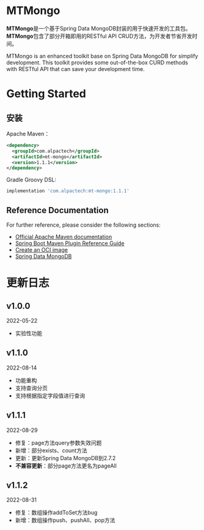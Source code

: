 # MTMongo

**MTMongo**是一个基于Spring Data MongoDB封装的用于快速开发的工具包。
**MTMongo**包含了部分开箱即用的RESTful API CRUD方法，为开发者节省开发时间。

MTMongo is an enhanced toolkit base on Spring Data MongoDB for simplify development.
This toolkit provides some out-of-the-box CURD methods with RESTful API that can save your development time.

# Getting Started

## 安装

Apache Maven：

```xml
<dependency>
  <groupId>com.alpactech</groupId>
  <artifactId>mt-mongo</artifactId>
  <version>1.1.1</version>
</dependency>
```

Gradle Groovy DSL:

```groovy
implementation 'com.alpactech:mt-mongo:1.1.1'
```

## Reference Documentation

For further reference, please consider the following sections:

* [Official Apache Maven documentation](https://maven.apache.org/guides/index.html)
* [Spring Boot Maven Plugin Reference Guide](https://docs.spring.io/spring-boot/docs/2.7.0/maven-plugin/reference/html/)
* [Create an OCI image](https://docs.spring.io/spring-boot/docs/2.7.0/maven-plugin/reference/html/#build-image)
* [Spring Data MongoDB](https://docs.spring.io/spring-boot/docs/2.7.0/reference/htmlsingle/#boot-features-mongodb)

# 更新日志

## v1.0.0

2022-05-22

- 实验性功能

## v1.1.0

2022-08-14

- 功能重构
- 支持查询分页
- 支持根据指定字段值进行查询

## v1.1.1

2022-08-29

- 修复：page方法query参数失效问题
- 新增：部分exists、count方法
- 更新：更新Spring Data MongoDB到2.7.2
- **不兼容更新**：部分page方法更名为pageAll


## v1.1.2

2022-08-31

- 修复：数组操作addToSet方法bug
- 新增：数组操作push、pushAll、pop方法
